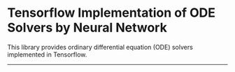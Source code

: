 # Tensorflow Implementation of ODE Solvers by Neural Network

This library provides ordinary differential equation (ODE) solvers implemented in Tensorflow.

---
